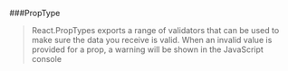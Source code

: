 ###PropType

>React.PropTypes exports a range of validators that can be used to make sure the data you receive is valid. When an invalid value is provided for a prop, a warning will be shown in the JavaScript console


```java

```